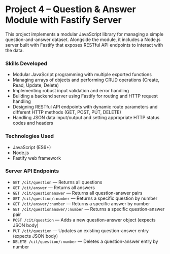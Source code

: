 # Project 4 – Question & Answer Module with Fastify Server

This project implements a modular JavaScript library for managing a simple question-and-answer dataset. Alongside the module, it includes a Node.js server built with Fastify that exposes RESTful API endpoints to interact with the data.

### Skills Developed
- Modular JavaScript programming with multiple exported functions  
- Managing arrays of objects and performing CRUD operations (Create, Read, Update, Delete)  
- Implementing robust input validation and error handling  
- Building a backend server using Fastify for routing and HTTP request handling  
- Designing RESTful API endpoints with dynamic route parameters and different HTTP methods (GET, POST, PUT, DELETE)  
- Handling JSON data input/output and setting appropriate HTTP status codes and headers  

### Technologies Used
- JavaScript (ES6+)
- Node.js
- Fastify web framework

### Server API Endpoints
- `GET /cit/question` — Returns all questions  
- `GET /cit/answer` — Returns all answers  
- `GET /cit/questionanswer` — Returns all question-answer pairs  
- `GET /cit/question/:number` — Returns a specific question by number  
- `GET /cit/answer/:number` — Returns a specific answer by number  
- `GET /cit/questionanswer/:number` — Returns a specific question-answer pair  
- `POST /cit/question` — Adds a new question-answer object (expects JSON body)  
- `PUT /cit/question` — Updates an existing question-answer entry (expects JSON body)  
- `DELETE /cit/question/:number` — Deletes a question-answer entry by number  

